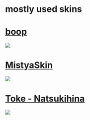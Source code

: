 # mostly used skins

# [boop](https://cdn.discordapp.com/attachments/717134632893808671/797214568861663232/boop.osk)
![](https://osu.ppy.sh/ss/16045390/f3a7)

# [MistyaSkin](https://coreanmaluco.s-ul.eu/LnOcFu4e)
![](https://osu.ppy.sh/ss/16045490/2b93)

# [Toke - Natsukihina](https://coreanmaluco.s-ul.eu/2B338a5j)
![](https://osu.ppy.sh/ss/16045509/dc49)
